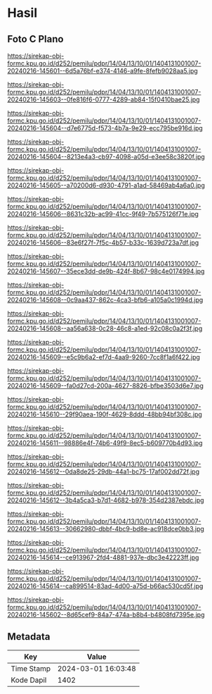 # Hasil

## Foto C Plano

https://sirekap-obj-formc.kpu.go.id/d252/pemilu/pdpr/14/04/13/10/01/1404131001007-20240216-145601--6d5a76bf-e374-4146-a9fe-8fefb9028aa5.jpg

https://sirekap-obj-formc.kpu.go.id/d252/pemilu/pdpr/14/04/13/10/01/1404131001007-20240216-145603--0fe816f6-0777-4289-ab84-15f0410bae25.jpg

https://sirekap-obj-formc.kpu.go.id/d252/pemilu/pdpr/14/04/13/10/01/1404131001007-20240216-145604--d7e6775d-f573-4b7a-9e29-ecc795be916d.jpg

https://sirekap-obj-formc.kpu.go.id/d252/pemilu/pdpr/14/04/13/10/01/1404131001007-20240216-145604--8213e4a3-cb97-4098-a05d-e3ee58c3820f.jpg

https://sirekap-obj-formc.kpu.go.id/d252/pemilu/pdpr/14/04/13/10/01/1404131001007-20240216-145605--a70200d6-d930-4791-a1ad-58469ab4a6a0.jpg

https://sirekap-obj-formc.kpu.go.id/d252/pemilu/pdpr/14/04/13/10/01/1404131001007-20240216-145606--8631c32b-ac99-41cc-9f49-7b575126f71e.jpg

https://sirekap-obj-formc.kpu.go.id/d252/pemilu/pdpr/14/04/13/10/01/1404131001007-20240216-145606--83e6f27f-7f5c-4b57-b33c-1639d723a7df.jpg

https://sirekap-obj-formc.kpu.go.id/d252/pemilu/pdpr/14/04/13/10/01/1404131001007-20240216-145607--35ece3dd-de9b-424f-8b67-98c4e0174994.jpg

https://sirekap-obj-formc.kpu.go.id/d252/pemilu/pdpr/14/04/13/10/01/1404131001007-20240216-145608--0c9aa437-862c-4ca3-bfb6-a105a0c1994d.jpg

https://sirekap-obj-formc.kpu.go.id/d252/pemilu/pdpr/14/04/13/10/01/1404131001007-20240216-145608--aa56a638-0c28-46c8-a1ed-92c08c0a2f3f.jpg

https://sirekap-obj-formc.kpu.go.id/d252/pemilu/pdpr/14/04/13/10/01/1404131001007-20240216-145609--e5c9b6a2-ef7d-4aa9-9260-7cc8f1a6f422.jpg

https://sirekap-obj-formc.kpu.go.id/d252/pemilu/pdpr/14/04/13/10/01/1404131001007-20240216-145609--fa0d27cd-200a-4627-8826-bfbe3503d6e7.jpg

https://sirekap-obj-formc.kpu.go.id/d252/pemilu/pdpr/14/04/13/10/01/1404131001007-20240216-145610--29f90aea-190f-4629-8ddd-48bb94bf308c.jpg

https://sirekap-obj-formc.kpu.go.id/d252/pemilu/pdpr/14/04/13/10/01/1404131001007-20240216-145611--98886e4f-74b6-49f9-8ec5-b609770b4d93.jpg

https://sirekap-obj-formc.kpu.go.id/d252/pemilu/pdpr/14/04/13/10/01/1404131001007-20240216-145612--0da8de25-29db-44a1-bc75-17af002dd72f.jpg

https://sirekap-obj-formc.kpu.go.id/d252/pemilu/pdpr/14/04/13/10/01/1404131001007-20240216-145612--3b4a5ca3-b7d1-4682-b978-354d2387ebdc.jpg

https://sirekap-obj-formc.kpu.go.id/d252/pemilu/pdpr/14/04/13/10/01/1404131001007-20240216-145613--30662980-dbbf-4bc9-bd8e-ac918dce0bb3.jpg

https://sirekap-obj-formc.kpu.go.id/d252/pemilu/pdpr/14/04/13/10/01/1404131001007-20240216-145614--ce913967-2fd4-4881-937e-dbc3e42223ff.jpg

https://sirekap-obj-formc.kpu.go.id/d252/pemilu/pdpr/14/04/13/10/01/1404131001007-20240216-145614--ca899514-83ad-4d00-a75d-b66ac530cd5f.jpg

https://sirekap-obj-formc.kpu.go.id/d252/pemilu/pdpr/14/04/13/10/01/1404131001007-20240216-145602--8d65cef9-84a7-474a-b8b4-b4808fd7395e.jpg


## Metadata

| Key        | Value               |
| ---------- | ------------------- |
| Time Stamp | 2024-03-01 16:03:48 |
| Kode Dapil | 1402                |



